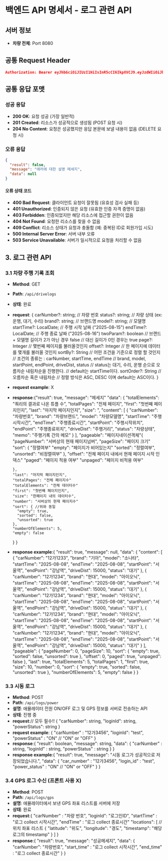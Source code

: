 # 백엔드 API 명세서 - 로그 관련 API

## 서버 정보

- **차량 전체**: Port 8080

## 공통 Request Header

```json
Authorization: Bearer eyJhbGciOiJIUzI1NiIsInR5cCI6IkpXVCJ9.eyJzdWIiOiJhZG1pblVzZXIxIiwicm9sZXMiOlsiQURNSU4iLCJVU0VSIl0sImlhdCI6MTY3ODkwNTYwMCwiZXhwIjoxNjc4OTA5MjAwfQ.some_very_long_jwt_string
```

## 공통 응답 포맷

### 성공 응답

- **200 OK**: 요청 성공 (가장 일반적)
- **201 Created**: 리소스가 성공적으로 생성됨 (POST 요청 시)
- **204 No Content**: 요청은 성공했지만 응답 본문에 보낼 내용이 없음 (DELETE 요청 시)

### 오류 응답

```json
{
  "result": false,
  "message": "에러에 대한 설명 메세지",
  "data": null
}
```

#### 오류 상태 코드

- **400 Bad Request**: 클라이언트 요청이 잘못됨 (유효성 검사 실패 등)
- **401 Unauthorized**: 인증되지 않은 요청 (유효한 인증 자격 증명이 없음)
- **403 Forbidden**: 인증되었지만 해당 리소스에 접근할 권한이 없음
- **404 Not Found**: 요청한 리소스를 찾을 수 없음
- **409 Conflict**: 리소스 상태가 요청과 충돌함 (예: 중복된 ID로 회원가입 시도)
- **500 Internal Server Error**: 서버 내부 오류
- **503 Service Unavailable**: 서버가 일시적으로 요청을 처리할 수 없음

## 3. 로그 관련 API

### 3.1 차량 주행 기록 조회

- **Method**: GET
- **Path**: `/api/drivelogs`
- **상태**: 완료
- **request**: {
  carNumber?: string; // 차량 번호
  status?: string; // 차량 상태 (ex: 운행, 대기, 수리)
  brand?: string; // 브랜드명
  model?: string; // 모델명
  startTime?: LocalDate; // 주행 시작 날짜 ("2025-08-15")
  endTime?: LocalDate; // 주행 종료 날짜 ("2025-08-16")
  twoParam?: boolean // 브랜드 + 모델명 길이가 2가 아닌 경우 false
  // 대신 길이가 0인 경우는 true
  page?: Integer // 몇번째 페이지를 불러올것인지
  offset?: Integer // 한 페이지에 데이터를 몇개를 불러올 것인지
  sortBy?: String // 어떤 조건을 기준으로 정렬 할 것인지
  // 조건의 종류는 : carNumber, startTime, endTime
  // brand, model, startPoint, endPoint, driveDist, status
  // status는 대기, 수리, 운행 순으로 오름차순 내림차순을 진행한다.
  // default는 startTime이다.
  sortOrder?: String // 오름차순 혹은 내림차순
  // 정렬 방식은 ASC, DESC 이며 default는 ASC이다.
  }
- **request example**: X
- **response**:{"result": true,
  "message": "메세지"
  "data": {
  "totalElements": "쿼리의 결과로 나온 튜플 수",
  "totalPages": "전체 페이지",
  "first": "첫번째 페이지인지",
  "last": "마지막 페이지인지",
  "size": ",
  "content": [
  {
  "carNumber": "차량번호",
  "brand": "차량브랜드",
  "model": "차량모델명",
  "startTime": "주행시작시간",
  "endTime": "주행종료시간",
  "startPoint": "주행시작위치",
  "endPoint": "주행종료위치",
  "driveDist": "주행거리",
  "status": "차량상태",
  "memo": "주행기록 간의 메모"
  }
  ],
  "pageable": "페이지네이션객체"{
  "pageNumber": "서버상의 현재 페이지넘버",
  "pageSize": "페이지 크기"
  "sort": { "정렬여부"
  "empty": "페이지가 비어있는지"
  "sorted": "정렬여부",
  "unsorted": "비정렬여부"
  },
  "offset": "전체 페이지 내에서 현재 페이지 시작 인덱스"
  "paged": "페이지 적용 여부"
  "unpaged": "페이지 비적용 여부"

      },
      "last": "마지막 페이지인지",
      "totalPages": "전체 페이지수"
      "totalElements": "전체 데이터수"
      "first": "첫번째 페이지인지",
      "size": "한페이지 내의 데이터수",
      "number": "서버상의 현재 페이지수"
      "sort": { //위와 동일
        "empty": true,
        "sorted": false,
        "unsorted": true
      },
      "numberOfElements": 5,
      "empty": false

  }
  }

- **response example**:{
  "result": true,
  "message": null,
  "data": {
  "content": [
  {
  "carNumber": "12가1233",
  "brand": "기아",
  "model": "소나타",
  "startTime": "2025-08-08",
  "endTime": "2025-08-08",
  "startPoint": "서울역",
  "endPoint": "강남역",
  "driveDist": 15000,
  "status": "대기"
  },
  {
  "carNumber": "12가1234",
  "brand": "현대",
  "model": "아이오닉",
  "startTime": "2025-08-08",
  "endTime": "2025-08-08",
  "startPoint": "서울역",
  "endPoint": "강남역",
  "driveDist": 15000,
  "status": "대기"
  },
  {
  "carNumber": "12가1234",
  "brand": "현대",
  "model": "아이오닉",
  "startTime": "2025-08-08",
  "endTime": "2025-08-08",
  "startPoint": "서울역",
  "endPoint": "강남역",
  "driveDist": 15000,
  "status": "대기"
  },
  {
  "carNumber": "12가1234",
  "brand": "현대",
  "model": "아이오닉",
  "startTime": "2025-08-08",
  "endTime": "2025-08-08",
  "startPoint": "서울역",
  "endPoint": "강남역",
  "driveDist": 15000,
  "status": "대기"
  },
  {
  "carNumber": "12가1234",
  "brand": "현대",
  "model": "아이오닉",
  "startTime": "2025-08-08",
  "endTime": "2025-08-08",
  "startPoint": "서울역",
  "endPoint": "강남역",
  "driveDist": 15000,
  "status": "대기"
  }
  ],
  "pageable": {
  "pageNumber": 0,
  "pageSize": 10,
  "sort": {
  "empty": true,
  "sorted": false,
  "unsorted": true
  },
  "offset": 0,
  "paged": true,
  "unpaged": false
  },
  "last": true,
  "totalElements": 5,
  "totalPages": 1,
  "first": true,
  "size": 10,
  "number": 0,
  "sort": {
  "empty": true,
  "sorted": false,
  "unsorted": true
  },
  "numberOfElements": 5,
  "empty": false
  }
  }


### 3.3 시동 로그

- **Method**: POST
- **Path**: `/api/logs/power`
- **설명**: 애뮬레이터 전원 ON/OFF 로그 및 GPS 정보를 서버로 전송하는 API
- **상태**: 진행 중
- **request**:// 모두 필수!!
  {
  "carNumber": string,
  "loginId": string,
  "powerStatus": string
  }
- **request example**:
  {
  "carNumber" : "12가3456",
  "loginId": "test",
  "powerStatus" : "ON" // "ON" or "OFF"
  }
- **response**:{
  "result": boolean,
  "message": string,
  "data": {
  "carNumber" : string,
  "loginId" : string,
  "powerStatus" : string
  }
  }
- **response example**:{
  "result": true,
  "message": "시동 로그가 성공적으로 저장되었습니다.",
  "data": {
  "car_number" : "12가3456",
  "login_id" : "test",
  "power_status" : "ON" // "ON" or "OFF"
  }
  }

### 3.4 GPS 로그 수신 (프론트 사용 X)

- **Method**: POST
- **Path**: `/api/logs/gps`
- **설명**: 애뮬레이터에서 보낸 GPS 좌표 리스트를 서버에 저장
- **상태**: 완료
- **request**:{
  "carNumber" : "차량 번호",
  "loginId": "로그인ID",
  "startTime" : "로그 collect 시작시간",
  "endTime" : "로그 collect 종료시간"
  "locations": [ // 위치 좌표 리스트
  {
  "latitude": "위도",
  "longitude": "경도",
  "timestamp": "해당 로그의 timestamp"
  }
  ]
  }
- **response**:{
  "result": true,
  "message": "성공메세지",
  "data": {
  "carNumber": "차량번호",
  "start_time" : "로그 collect 시작시간",
  "end_time" : "로그 collect 종료시간"
  }
  }
